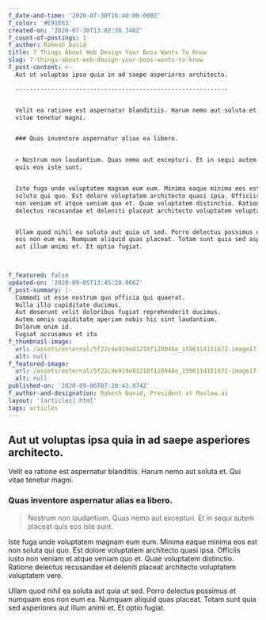 ```yaml
---
f_date-and-time: '2020-07-30T16:40:00.000Z'
f_color: '#E91E63'
created-on: '2020-07-30T13:02:38.340Z'
f_count-of-postings: 1
f_author: Rakesh David
title: 7 Things About Web Design Your Boss Wants To Know
slug: 7-things-about-web-design-your-boss-wants-to-know
f_post-content: >-
  Aut ut voluptas ipsa quia in ad saepe asperiores architecto.

  ------------------------------------------------------------


  Velit ea ratione est aspernatur blanditiis. Harum nemo aut soluta et. Qui
  vitae tenetur magni.


  ### Quas inventore aspernatur alias ea libero.


  > Nostrum non laudantium. Quas nemo aut excepturi. Et in sequi autem placeat
  quis eos iste sunt.


  Iste fuga unde voluptatem magnam eum eum. Minima eaque minima eos est non
  soluta qui quo. Est dolore voluptatem architecto quasi ipsa. Officiis iusto
  non veniam et atque veniam quo et. Quae voluptatem distinctio. Ratione
  delectus recusandae et deleniti placeat architecto voluptatem voluptatem vero.


  Ullam quod nihil ea soluta aut quia ut sed. Porro delectus possimus et numquam
  eos non eum ea. Numquam aliquid quas placeat. Totam sunt quia sed asperiores
  aut illum animi et. Et optio fugiat.


  ‍
f_featured: false
updated-on: '2020-09-05T13:45:20.666Z'
f_post-summary: |-
  Commodi ut esse nostrum quo officia qui quaerat.
  Nulla illo cupiditate ducimus.
  Aut deserunt velit doloribus fugiat reprehenderit ducimus.
  Autem omnis cupiditate aperiam nobis hic sint laudantium.
  Dolorum enim id.
  Fugiat accusamus et ita
f_thumbnail-image:
  url: /assets/external/5f22c4e919e81218f128948e_1596114151672-image17.jpg
  alt: null
f_featured-image:
  url: /assets/external/5f22c4e919e81218f128948e_1596114151672-image17.jpg
  alt: null
published-on: '2020-09-06T07:20:43.874Z'
f_author-and-designation: Rakesh David, President at Maslow.ai
layout: '[articles].html'
tags: articles
---
```


Aut ut voluptas ipsa quia in ad saepe asperiores architecto.
------------------------------------------------------------

Velit ea ratione est aspernatur blanditiis. Harum nemo aut soluta et. Qui vitae tenetur magni.

### Quas inventore aspernatur alias ea libero.

> Nostrum non laudantium. Quas nemo aut excepturi. Et in sequi autem placeat quis eos iste sunt.

Iste fuga unde voluptatem magnam eum eum. Minima eaque minima eos est non soluta qui quo. Est dolore voluptatem architecto quasi ipsa. Officiis iusto non veniam et atque veniam quo et. Quae voluptatem distinctio. Ratione delectus recusandae et deleniti placeat architecto voluptatem voluptatem vero.

Ullam quod nihil ea soluta aut quia ut sed. Porro delectus possimus et numquam eos non eum ea. Numquam aliquid quas placeat. Totam sunt quia sed asperiores aut illum animi et. Et optio fugiat.
